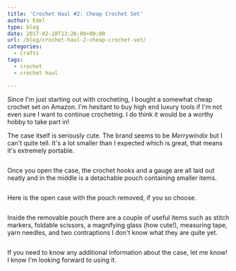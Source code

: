 ```yaml
---
title: 'Crochet Haul #2: Cheap Crochet Set'
author: Edel
type: blog
date: 2017-02-28T13:26:00+00:00
url: /blog/crochet-haul-2-cheap-crochet-set/
categories:
  - Crafts
tags:
  - crochet
  - crochet haul

---
```

Since I'm just starting out with crocheting, I bought a somewhat cheap crochet set on Amazon. I'm hesitant to buy high end luxury tools if I'm not even sure I want to continue crocheting. I do think it would be a worthy hobby to take part in!

The case itself is seriously cute. The brand seems to be _Merrywindix_ but I can't quite tell. It's a lot smaller than I expected which is great, that means it's extremely portable.

[<img src="https://i2.wp.com/edelgrace.me/blog/wp-content/uploads/2017/02/wp-image-336610788jpeg.jpeg?resize=663%2C373" alt="" class="wp-image-252 alignnone size-full"  data-recalc-dims="1" />][1]

Once you open the case, the crochet hooks and a gauge are all laid out neatly and in the middle is a detachable pouch containing smaller items.

[<img src="https://i1.wp.com/edelgrace.me/blog/wp-content/uploads/2017/02/wp-image-1340625252jpeg.jpeg?resize=663%2C373" alt="" class="wp-image-254 alignnone size-full"  data-recalc-dims="1" />][2]

Here is the open case with the pouch removed, if you so choose.

[<img src="https://i2.wp.com/edelgrace.me/blog/wp-content/uploads/2017/02/wp-image-468931543jpeg.jpeg?resize=663%2C373" alt="" class="wp-image-255 alignnone size-full"  data-recalc-dims="1" />][3]

Inside the removable pouch there are a couple of useful items such as stitch markers, foldable scissors, a magnifying glass (how cute!), measuring tape, yarn needles, and two contraptions I don't know what they are quite yet.

[<img src="https://i1.wp.com/edelgrace.me/blog/wp-content/uploads/2017/02/wp-image-379559443jpeg.jpeg?resize=663%2C373" alt="" class="wp-image-256 alignnone size-full"  data-recalc-dims="1" />][4]

If you need to know any additional information about the case, let me know! I know I'm looking forward to using it.

 [1]: https://i2.wp.com/edelgrace.me/blog/wp-content/uploads/2017/02/wp-image-336610788jpeg.jpeg
 [2]: https://i1.wp.com/edelgrace.me/blog/wp-content/uploads/2017/02/wp-image-1340625252jpeg.jpeg
 [3]: https://i2.wp.com/edelgrace.me/blog/wp-content/uploads/2017/02/wp-image-468931543jpeg.jpeg
 [4]: https://i1.wp.com/edelgrace.me/blog/wp-content/uploads/2017/02/wp-image-379559443jpeg.jpeg